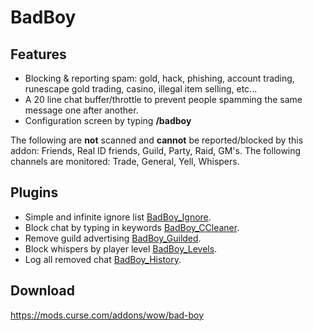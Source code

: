 # BadBoy

## Features
* Blocking & reporting spam: gold, hack, phishing, account trading, runescape gold trading, casino, illegal item selling, etc...
* A 20 line chat buffer/throttle to prevent people spamming the same message one after another.
* Configuration screen by typing **/badboy**

The following are **not** scanned and **cannot** be reported/blocked by this addon: Friends, Real ID friends, Guild, Party, Raid, GM's.
The following channels are monitored: Trade, General, Yell, Whispers.

## Plugins

* Simple and infinite ignore list [BadBoy_Ignore](https://mods.curse.com/addons/wow/badboy_ignore).
* Block chat by typing in keywords [BadBoy_CCleaner](https://mods.curse.com/addons/wow/badboy_ccleaner).
* Remove guild advertising [BadBoy_Guilded](https://mods.curse.com/addons/wow/badboy_guilded).
* Block whispers by player level [BadBoy_Levels](https://mods.curse.com/addons/wow/badboy_levels).
* Log all removed chat [BadBoy_History](https://mods.curse.com/addons/wow/badboy_history).

## Download
https://mods.curse.com/addons/wow/bad-boy